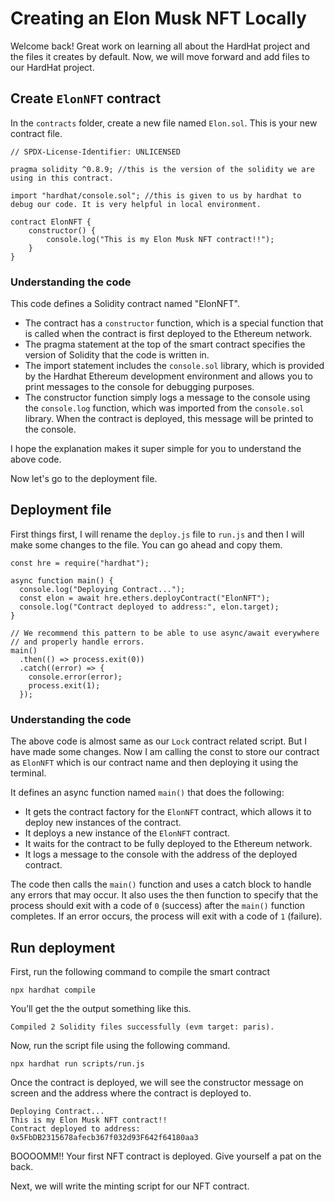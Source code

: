 # Creating an Elon Musk NFT Locally

Welcome back! Great work on learning all about the HardHat project and the files it creates by default. Now, we will move forward and add files to our HardHat project.

## Create `ElonNFT` contract

In the `contracts` folder, create a new file named `Elon.sol`. This is your new contract file.

```
// SPDX-License-Identifier: UNLICENSED

pragma solidity ^0.8.9; //this is the version of the solidity we are using in this contract.

import "hardhat/console.sol"; //this is given to us by hardhat to debug our code. It is very helpful in local environment.

contract ElonNFT {
    constructor() {
        console.log("This is my Elon Musk NFT contract!!");
    }
}
```

### Understanding the code

This code defines a Solidity contract named "ElonNFT".

- The contract has a `constructor` function, which is a special function that is called when the contract is first deployed to the Ethereum network.
- The pragma statement at the top of the smart contract specifies the version of Solidity that the code is written in.
- The import statement includes the `console.sol` library, which is provided by the Hardhat Ethereum development environment and allows you to print messages to the console for debugging purposes.
- The constructor function simply logs a message to the console using the `console.log` function, which was imported from the `console.sol` library. When the contract is deployed, this message will be printed to the console.

I hope the explanation makes it super simple for you to understand the above code.

Now let's go to the deployment file.

## Deployment file

First things first, I will rename the `deploy.js` file to `run.js` and then I will make some changes to the file. You can go ahead and copy them.

```
const hre = require("hardhat");

async function main() {
  console.log("Deploying Contract...");
  const elon = await hre.ethers.deployContract("ElonNFT");
  console.log("Contract deployed to address:", elon.target);
}

// We recommend this pattern to be able to use async/await everywhere
// and properly handle errors.
main()
  .then(() => process.exit(0))
  .catch((error) => {
    console.error(error);
    process.exit(1);
  });
```

### Understanding the code

The above code is almost same as our `Lock` contract related script. But I have made some changes. Now I am calling the const to store our contract as `ElonNFT` which is our contract name and then deploying it using the terminal.

It defines an async function named `main()` that does the following:

- It gets the contract factory for the `ElonNFT` contract, which allows it to deploy new instances of the contract.
- It deploys a new instance of the `ElonNFT` contract.
- It waits for the contract to be fully deployed to the Ethereum network.
- It logs a message to the console with the address of the deployed contract.

The code then calls the `main()` function and uses a catch block to handle any errors that may occur. It also uses the then function to specify that the process should exit with a code of `0` (success) after the `main()` function completes. If an error occurs, the process will exit with a code of `1` (failure).

## Run deployment

First, run the following command to compile the smart contract

```
npx hardhat compile
```

You’ll get the the output something like this.

```
Compiled 2 Solidity files successfully (evm target: paris).
```

Now, run the script file using the following command.

```
npx hardhat run scripts/run.js
```

Once the contract is deployed, we will see the constructor message on screen and the address where the contract is deployed to.

```
Deploying Contract...
This is my Elon Musk NFT contract!!
Contract deployed to address: 0x5FbDB2315678afecb367f032d93F642f64180aa3
```

BOOOOMM!! Your first NFT contract is deployed. Give yourself a pat on the back.

Next, we will write the minting script for our NFT contract.
